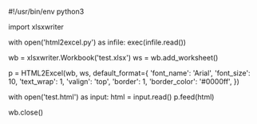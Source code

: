 #!/usr/bin/env python3

import xlsxwriter

with open('html2excel.py') as infile:
    exec(infile.read())

wb = xlsxwriter.Workbook('test.xlsx')
ws = wb.add_worksheet()

p = HTML2Excel(wb, ws, default_format={
    'font_name': 'Arial',
    'font_size': 10,
    'text_wrap': 1,
    'valign': 'top',
    'border': 1,
    'border_color': '#0000ff',
})    

with open('test.html') as input:
    html = input.read()
    p.feed(html)

wb.close()
